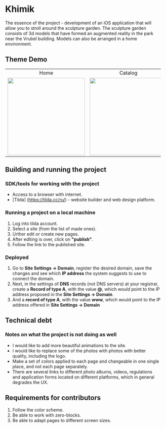 # Khimik
The essence of the project - development of an iOS application that will allow you to stroll around the sculpture garden. The sculpture garden consists of 3d models that have formed an augmented reality in the park near the Vrubel building. Models can also be arranged in a home environment.
## Theme Demo
<table>
  <tr>
    <td align="center">Home</td>
    <td align="center">Catalog</td>
    <td align="center">Description of the statue</td>
  </tr>
  <tr>
    <td width=11% align="center"><img src="https://github.com/egortaran/ReadUs/blob/main/image/Simulator_Screen_Shot_iPhone_11_Pro_Max_2021_08_27_at_00_27_44.png" width="250" /></td>
    <td width=11% align="center"><img src="https://github.com/egortaran/ReadUs/blob/main/image/Simulator_Screen_Shot_iPhone_11_Pro_Max_2021_08_27_at_00_27_47.png" width="250" /></td>
    <td width=11% align="center"><img src="https://github.com/egortaran/ReadUs/blob/main/image/Simulator_Screen_Shot_iPhone_11_Pro_Max_2021_08_27_at_00_27_50.png" width="250" /></td>
  </tr>
 </table>
 
 ## Building and running the project
 
 ### SDK/tools for working with the project
  * Access to a browser with internet.
  * [Tilda] (https://tilda.cc/ru/) - website builder and web design platform.

 ### Running a project on a local machine
  1.	Log into tilda account.
  2.  Select a site (from the list of made ones).
  3.  Urther edit or create new pages.
  4.  After editing is over, click on **"publish"**.
  5.  Follow the link to the published site.
 ### Deployed
  1.  Go to **Site Settings → Domain**, register the desired domain, save the changes and see which **IP address** the system suggests to use to connect the domain.
  2.  Next, in the settings of **DNS** records (not DNS servers) at your registrar, create a **Record of type A**, with the value **@**, which would point to the IP address proposed in the **Site Settings → Domain**.
  3.  And a **record of type A**, with the value **www**, which would point to the IP address offered in **Site Settings → Domain**

 ## Technical debt
 
 ### Notes on what the project is not doing as well
  - I would like to add more beautiful animations to the site.
  - I would like to replace some of the photos with photos with better quality, including the logo.
  - Make a set of colors applied to each page and changeable in one single place, and not each page separately.
  - There are several links to different photo albums, videos, regulations and application forms located on different platforms, which in general degrades the UX.
 
 ## Requirements for contributors
  1. Follow the color scheme.
  2. Be able to work with zero-blocks.
  3. Be able to adapt pages to different screen sizes.
